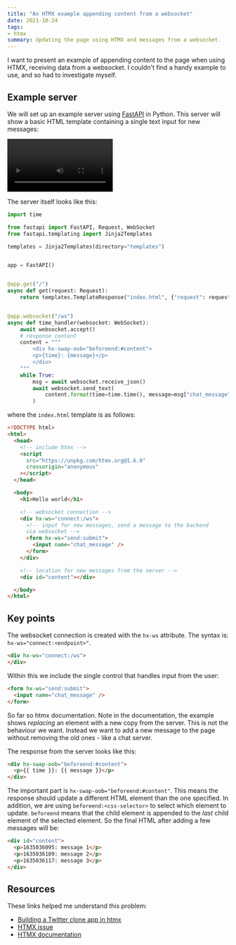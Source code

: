 ```yaml
---
title: "An HTMX example appending content from a websocket"
date: 2021-10-24
tags:
- htmx
summary: Updating the page using HTMX and messages from a websocket.
---
```


I want to present an example of appending content to the page when using HTMX, receiving data from a websocket. I
couldn't find a handy example to use, and so had to investigate myself.

## Example server

We will set up an example server using [FastAPI](https://fastapi.tiangolo.com/) in Python. This server will show a basic HTML template containing a
single text input for new messages:

<video width="240" controls>
 <source src="/video/htmx-example.mp4" type="video/mp4">
</video>

The server itself looks like this:

```python
import time

from fastapi import FastAPI, Request, WebSocket
from fastapi.templating import Jinja2Templates

templates = Jinja2Templates(directory="templates")


app = FastAPI()


@app.get("/")
async def get(request: Request):
    return templates.TemplateResponse("index.html", {"request": request})


@app.websocket("/ws")
async def time_handler(websocket: WebSocket):
    await websocket.accept()
    # response content
    content = """
        <div hx-swap-oob="beforeend:#content">
        <p>{time}: {message}</p>
        </div>
    """
    while True:
        msg = await websocket.receive_json()
        await websocket.send_text(
            content.format(time=time.time(), message=msg["chat_message"])
        )
```

where the `index.html` template is as follows:

```html
<!DOCTYPE html>
<html>
  <head>
    <!-- include htmx -->
    <script
      src="https://unpkg.com/htmx.org@1.6.0"
      crossorigin="anonymous"
    ></script>
  </head>

  <body>
    <h1>Hello world</h1>

    <!-- websocket connection -->
    <div hx-ws="connect:/ws">
      <!-- input for new messages, send a message to the backend
      via websocket -->
      <form hx-ws="send:submit">
        <input name="chat_message" />
      </form>
    </div>

    <!-- location for new messages from the server -->
    <div id="content"></div>

  </body>
</html>
```

## Key points

The websocket connection is created with the `hx-ws` attribute. The syntax is: `hx-ws="connect:<endpoint>"`.

```html
<div hx-ws="connect:/ws">
</div>
```

Within this we include the single control that handles input from the user:

```html
<form hx-ws="send:submit">
  <input name="chat_message" />
</form>
```

So far so htmx documentation. Note in the documentation, the example shows _replacing_ an element with a new copy from
the server. This is not the behaviour we want. Instead we want to add a new message to the page without removing the old
ones - like a chat server.

The response from the server looks like this:

```html
<div hx-swap-oob="beforeend:#content">
  <p>{{ time }}: {{ message }}</p>
</div>
```

The important part is `hx-swap-oob="beforeend:#content"`. This means the response should update a different HTML element
than the one specified. In addition, we are using `beforeend:<css-selector>` to select which element to update.
`beforeend` means that the child element is appended to the _last_ child element of the selected element. So the final
HTML after adding a few messages will be:

```html
<div id="content">
  <p>1635036095: message 1</p>
  <p>1635036109: message 2</p>
  <p>1635036117: message 3</p>
</div>
```

## Resources

These links helped me understand this problem:

* [Building a Twitter clone app in htmx](https://dev.to/rajasegar/building-a-twitter-clone-app-in-htmx-42o6)
* [HTMX issue](https://github.com/bigskysoftware/htmx/issues/552)
* [HTMX documentation](https://htmx.org/attributes/hx-ws/)

